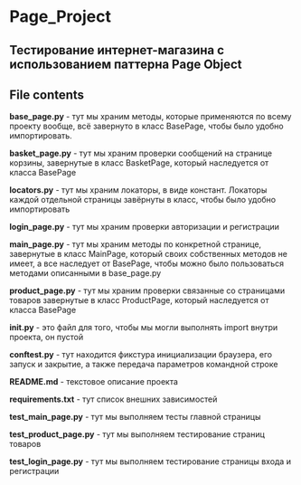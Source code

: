 # Page_Project

## Тестирование интернет-магазина с использованием паттерна Page Object

## File contents
**base_page.py** - тут мы храним методы, которые применяются по всему проекту вообще, всё завернуто в класс BasePage,
чтобы было удобно импортировать.

**basket_page.py** - тут мы храним проверки сообщений на странице корзины, завернутые в класс BasketPage, который 
наследуется от класса BasePage

**locators.py** - тут мы храним локаторы, в виде констант. Локаторы каждой отдельной страницы завёрнуты в класс,
чтобы было удобно импортировать

**login_page.py** - тут мы храним проверки авторизации и регистрации

**main_page.py** - тут мы храним методы по конкретной странице, завернутые в класс MainPage, который своих собственных 
методов не имеет, а все наследует от BasePage, чтобы можно было пользоваться методами описанными в base_page.py

**product_page.py** - тут мы храним проверки связанные со страницами товаров завернутые в класс ProductPage, который наследуется
от класса BasePage

**__init__.py** - это файл для того, чтобы мы могли выполнять import внутри проекта, он пустой

**conftest.py** - тут находится фикстура инициализации браузера, его запуск и закрытие, а также передача параметров 
командной строке

**README.md** - текстовое описание проекта

**requirements.txt** - тут список внешних зависимостей

**test_main_page.py** - тут мы выполняем тесты главной страницы

**test_product_page.py** - тут мы выполняем тестирование страниц товаров

**test_login_page.py** - тут мы выполняем тестирование страницы входа и регистрации